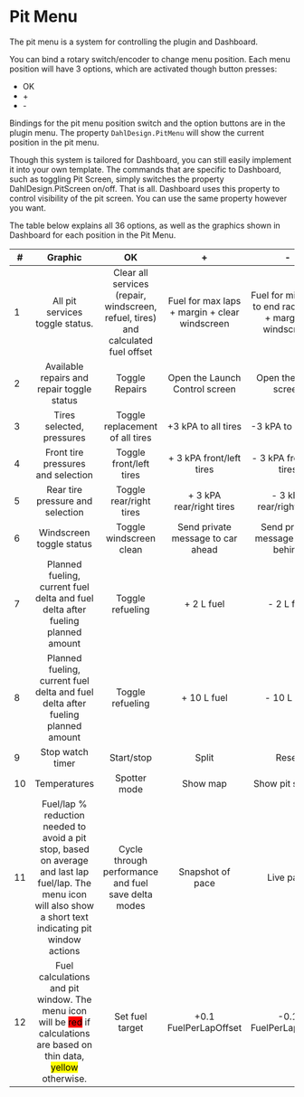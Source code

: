 # Pit Menu

The pit menu is a system for controlling the plugin and Dashboard.&#x20;

You can bind a rotary switch/encoder to change menu position. Each menu position will have 3 options, which are activated though button presses:

* OK
* \+
* \-

Bindings for the pit menu position switch and the option buttons are in the plugin menu. The property `DahlDesign.PitMenu` will show the current position in the pit menu.

Though this system is tailored for Dashboard, you can still easily implement it into your own template. The commands that are specific to Dashboard, such as toggling Pit Screen, simply switches the property DahlDesign.PitScreen on/off. That is all. Dashboard uses this property to control visibility of the pit screen. You can use the same property however you want.&#x20;

The table below explains all 36 options, as well as the graphics shown in Dashboard for each position in the Pit Menu.&#x20;

| #  |                                                                                                     Graphic                                                                                                     |                                         OK                                        |                       +                       |                             -                            |
| -- | :-------------------------------------------------------------------------------------------------------------------------------------------------------------------------------------------------------------: | :-------------------------------------------------------------------------------: | :-------------------------------------------: | :------------------------------------------------------: |
| 1  |                                                                                         All pit services toggle status.                                                                                         | Clear all services (repair, windscreen, refuel, tires) and calculated fuel offset | Fuel for max laps + margin + clear windscreen | Fuel for minimum to end race/stint + margin + windscreen |
| 2  |                                                                                    Available repairs and repair toggle status                                                                                   |                                   Toggle Repairs                                  |         Open the Launch Control screen        |                   Open the Pace screen                   |
| 3  |                                                                                            Tires selected, pressures                                                                                            |                          Toggle replacement of all tires                          |              +3 kPA to all tires              |                    -3 kPA to all tires                   |
| 4  |                                                                                        Front tire pressures and selection                                                                                       |                              Toggle front/left tires                              |            + 3 kPA front/left tires           |                 - 3 kPA front/left tires                 |
| 5  |                                                                                         Rear tire pressure and selection                                                                                        |                              Toggle rear/right tires                              |            + 3 kPA rear/right tires           |                 - 3 kPA rear/right tires                 |
| 6  |                                                                                             Windscreen toggle status                                                                                            |                              Toggle windscreen clean                              |       Send private message to car ahead       |            Send private message to car behind            |
| 7  |                                                                 Planned fueling, current fuel delta and fuel delta after fueling planned amount                                                                 |                                  Toggle refueling                                 |                   + 2 L fuel                  |                        - 2 L fuel                        |
| 8  |                                                                 Planned fueling, current fuel delta and fuel delta after fueling planned amount                                                                 |                                  Toggle refueling                                 |                  + 10 L fuel                  |                        - 10 L fuel                       |
| 9  |                                                                                                 Stop watch timer                                                                                                |                                     Start/stop                                    |                     Split                     |                           Reset                          |
| 10 |                                                                                                   Temperatures                                                                                                  |                                    Spotter mode                                   |                    Show map                   |                      Show pit screen                     |
| 11 |                         Fuel/lap % reduction needed to avoid a pit stop, based on average and last lap fuel/lap. The menu icon will also show a short text indicating pit window actions                        |                Cycle through performance and fuel save delta modes                |                Snapshot of pace               |                         Live pace                        |
| 12 | Fuel calculations and pit window. The menu icon will be <mark style="background-color:red;">red</mark> if calculations are based on thin data, <mark style="background-color:yellow;">yellow</mark> otherwise.  |                                  Set fuel target                                  |             +0.1 FuelPerLapOffset             |                   -0.1 FuelPerLapOffset                  |
